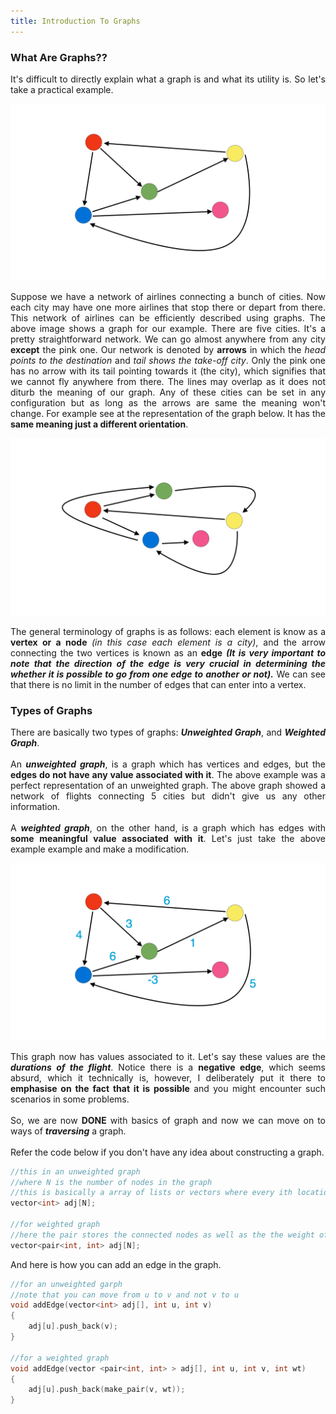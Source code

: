 ```yaml
---
title: Introduction To Graphs
---
```


### What Are Graphs??

<div style="text-align: justify">
It's difficult to directly explain what a graph is and what its utility is. So let's take a practical example.
</div>

![Airline Network](/images/Graph_1.png "Airline Network")

<div style="text-align: justify">
Suppose we have a network of airlines connecting a bunch of cities. Now each city may have one more airlines that stop there or depart from there. This network of airlines can be efficiently described using graphs. The above image shows a graph for our example. There are five cities. It's a pretty straightforward network. We can go almost anywhere from any city <b>except</b> the pink one. Our network is denoted by <b>arrows</b> in which the <em>head points to the destination</em> and <em>tail shows the take-off city</em>. Only the pink one has no arrow with its tail pointing towards it (the city), which signifies that we cannot fly anywhere from there. The lines may overlap as it does not diturb the meaning of our graph. Any of these cities can be set in any configuration but as long as the arrows are same the meaning won't change. For example see at the representation of the graph below. It has the <b>same meaning just a different orientation</b>. 
</div>

![Airline Network](/images/Graph_1re.png "Airline Network")

<div style="text-align: justify">
The general terminology of graphs is as follows: each element is know as a <b>vertex or a node </b><em>(in this case each element is a city)</em>, and the arrow connecting the two vertices is known as an <b>edge</b> <b><em>(It is very important to note that the direction of the edge is very crucial in determining the whether it is possible to go from one edge to another or not).</em></b> We can see that there is no limit in the number of edges that can enter into a vertex.
</div> 

### Types of Graphs

<div style="text-align: justify">
There are basically two types of graphs: <em><b>Unweighted Graph</b></em>, and <em><b>Weighted Graph</b></em>. 
<br>
<br>
An <em><b>unweighted graph</b></em>, is a graph which has vertices and edges, but the <b>edges do not have any value associated with it</b>. The above example was a perfect representation of an unweighted graph. The above graph showed a network of flights connecting 5 cities but didn't give us any other information.
<br>
<br>
A <em><b>weighted graph</b></em>, on the other hand, is a graph which has edges with <b>some meaningful value associated with it</b>. Let's just take the above example example and make a modification.
</div>

![Weighted Airline Network](/images/Graph_2.png "Weighted Airline Network")

<div style="text-align: justify">
This graph now has values associated to it. Let's say these values are the <b><em>durations of the flight</em></b>. Notice there is a <b>negative edge</b>, which seems absurd, which it technically is, however, I deliberately put it there to <b>emphasise on the fact that it is possible</b> and you might encounter such scenarios in some problems.
<br>
<br>
So, we are now <b>DONE</b> with basics of graph and now we can move on to ways of <em><b>traversing</b></em> a graph.
<br>
<br>
</div>

<div style="text-align: justify">
Refer the code below if you don't have any idea about constructing a graph.
</div>

```cpp
//this in an unweighted graph
//where N is the number of nodes in the graph
//this is basically a array of lists or vectors where every ith location stores all the nodes connected to it.
vector<int> adj[N];

//for weighted graph
//here the pair stores the connected nodes as well as the the weight of the edge
vector<pair<int, int> adj[N];
```

<div style="text-align: justify">
And here is how you can add an edge in the graph.
</div>

```cpp
//for an unweighted garph
//note that you can move from u to v and not v to u
void addEdge(vector<int> adj[], int u, int v)
{
    adj[u].push_back(v);
}

//for a weighted graph
void addEdge(vector <pair<int, int> > adj[], int u, int v, int wt)
{
	adj[u].push_back(make_pair(v, wt));
}
